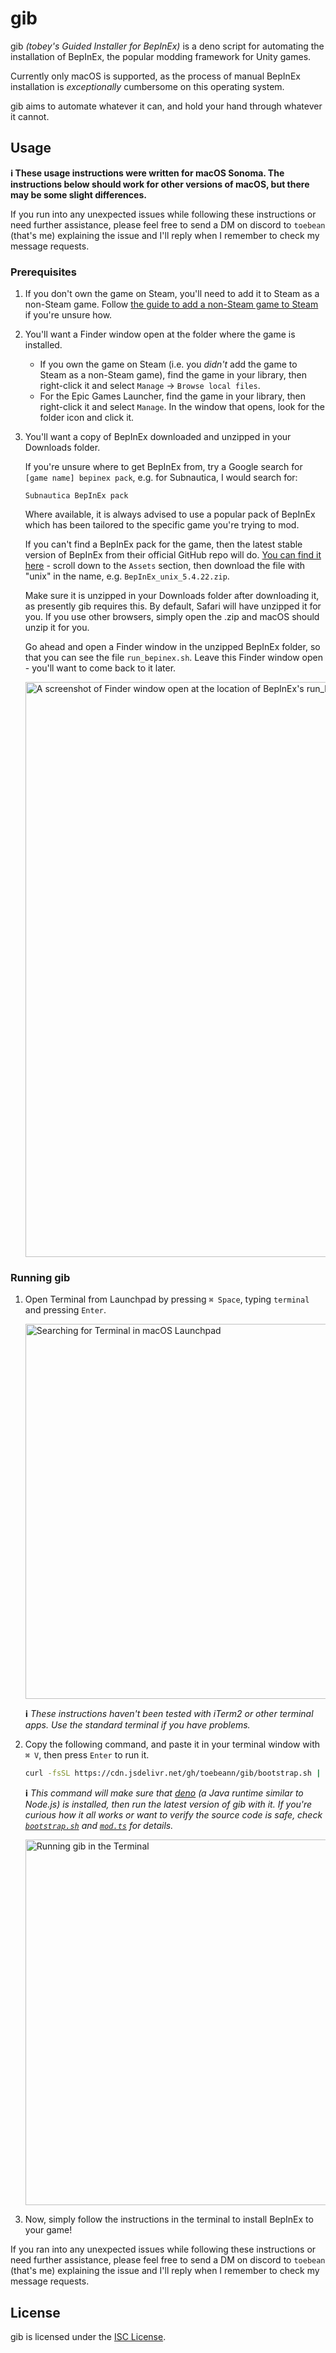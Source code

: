# gib

gib _(tobey's Guided Installer for BepInEx)_ is a deno script for automating the installation of BepInEx, the popular modding framework for Unity games.

Currently only macOS is supported, as the process of manual BepInEx installation is _exceptionally_ cumbersome on this operating system.

gib aims to automate whatever it can, and hold your hand through whatever it cannot.

## Usage

**ℹ️ These usage instructions were written for macOS Sonoma. The instructions below should work for other versions of macOS, but there may be some slight differences.**

If you run into any unexpected issues while following these instructions or need further assistance, please feel free to send a DM on discord to `toebean` (that's me) explaining the issue and I'll reply when I remember to check my message requests.

### Prerequisites

1. If you don't own the game on Steam, you'll need to add it to Steam as a non-Steam game. Follow [the guide to add a non-Steam game to Steam](https://github.com/toebeann/gib/wiki/Adding-non%E2%80%90Steam-games-to-Steam) if you're unsure how.
   
1. You'll want a Finder window open at the folder where the game is installed.
   
   * If you own the game on Steam (i.e. you _didn't_ add the game to Steam as a non-Steam game), find the game in your library, then right-click it and select `Manage` -> `Browse local files`.
   * For the Epic Games Launcher, find the game in your library, then right-click it and select `Manage`. In the window that opens, look for the folder icon and click it.
   
1. You'll want a copy of BepInEx downloaded and unzipped in your Downloads folder.
   
   If you're unsure where to get BepInEx from, try a Google search for `[game name] bepinex pack`, e.g. for Subnautica, I would search for:
   ```
   Subnautica BepInEx pack
   ```
   
   Where available, it is always advised to use a popular pack of BepInEx which has been tailored to the specific game you're trying to mod.
   
   If you can't find a BepInEx pack for the game, then the latest stable version of BepInEx from their official GitHub repo will do. [You can find it here](https://github.com/BepInEx/BepInEx/releases/latest) - scroll down to the `Assets` section, then download the file with "unix" in the name, e.g. `BepInEx_unix_5.4.22.zip`.
   
   Make sure it is unzipped in your Downloads folder after downloading it, as presently gib requires this. By default, Safari will have unzipped it for you. If you use other browsers, simply open the .zip and macOS should unzip it for you.
   
   Go ahead and open a Finder window in the unzipped BepInEx folder, so that you can see the file `run_bepinex.sh`. Leave this Finder window open - you'll want to come back to it later.
   
   <img width="920" alt="A screenshot of Finder window open at the location of BepInEx's run_bepinex.sh " src="https://github.com/toebeann/gib/assets/45315526/8b961265-2fd2-4017-85fb-2c91369a825f">
   
### Running gib

1. Open Terminal from Launchpad by pressing `⌘ Space`, typing `terminal` and pressing `Enter`.
   
   <img width="600" alt="Searching for Terminal in macOS Launchpad" src="https://github.com/toebeann/BepInEx.Subnautica/assets/45315526/f374da75-5c74-4b49-99c2-25daa296c504">
   
   **ℹ️** _These instructions haven't been tested with iTerm2 or other terminal apps. Use the standard terminal if you have problems._
   
1. Copy the following command, and paste it in your terminal window with `⌘ V`, then press `Enter` to run it.
   
   ```sh
   curl -fsSL https://cdn.jsdelivr.net/gh/toebeann/gib/bootstrap.sh | sh && PATH="$HOME/.deno/bin:$PATH" && deno run --allow-env --allow-run=deno,pbcopy,/bin/sh --allow-read --allow-sys=uid --allow-write --reload=https://cdn.jsdelivr.net/gh/toebeann/gib/mod.ts https://cdn.jsdelivr.net/gh/toebeann/gib/mod.ts
   ```
   
   **ℹ️** _This command will make sure that [deno](https://deno.land/) (a Java runtime similar to Node.js) is installed, then run the latest version of gib with it. If you're curious how it all works or want to verify the source code is safe, check [`bootstrap.sh`](https://github.com/toebeann/gib/blob/main/bootstrap.sh) and [`mod.ts`](https://github.com/toebeann/gib/blob/main/mod.ts) for details._
   
   <img width="585" alt="Running gib in the Terminal" src="https://github.com/toebeann/gib/assets/45315526/7ce16628-167c-482a-8dc8-4eabaa4a55b2">
   
1. Now, simply follow the instructions in the terminal to install BepInEx to your game!

If you ran into any unexpected issues while following these instructions or need further assistance, please feel free to send a DM on discord to `toebean` (that's me) explaining the issue and I'll reply when I remember to check my message requests.

## License

gib is licensed under the [ISC License](https://github.com/toebeann/gib/blob/main/LICENSE).
